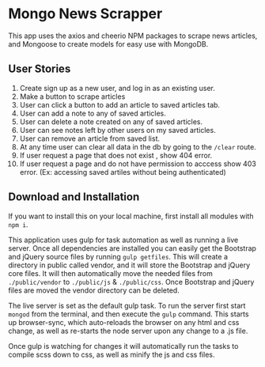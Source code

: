 # Mongo News Scrapper

This app uses the axios and cheerio NPM packages to scrape news articles, and Mongoose to create models for easy use with MongoDB.

## User Stories

1. Create sign up as a new user, and log in as an existing user.
2. Make a button to scrape articles
3. User can click a button to add an article to saved articles tab.
4. User can add a note to any of saved articles.
5. User can delete a note created on any of saved articles.
6. User can see notes left by other users on my saved articles.
7. User can remove an article from saved list.
8. At any time user can clear all data in the db by going to the `/clear` route.
9. If user request a page that does not exist , show 404 error.
10. If user request a page and do not have permission to acccess show 403 error. (Ex: accessing saved artiles without being authenticated)

## Download and Installation

If you want to install this on your local machine, first install all modules with `npm i`.

This application uses gulp for task automation as well as running a live server. Once all dependencies are installed you can easily get the Bootstrap and jQuery source files by running `gulp getfiles`. This will create a directory in public called vendor, and it will store the Bootstrap and jQuery core files. It will then automatically move the needed files from `./public/vendor` to `./public/js` & `./public/css`. Once Bootstrap and jQuery files are moved the vendor directory can be deleted.

The live server is set as the default gulp task. To run the server first start `mongod` from the terminal, and then execute the `gulp` command. This starts up browser-sync, which auto-reloads the browser on any html and css change, as well as re-starts the node server upon any change to a .js file.

Once gulp is watching for changes it will automatically run the tasks to compile scss down to css, as well as minify the js and css files.
